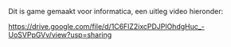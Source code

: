Dit is game gemaakt voor informatica, een uitleg video hieronder: 

  https://drive.google.com/file/d/1C6FlZ2ixcPDJPlOhdgHuc_-UoSVPpGVv/view?usp=sharing
